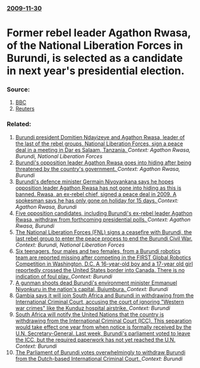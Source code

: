 ### [2009-11-30](/news/2009/11/30/index.md)

#  Former rebel leader Agathon Rwasa, of the National Liberation Forces in Burundi, is selected as a candidate in next year's presidential election. 




### Source:

1. [BBC](http://news.bbc.co.uk/1/hi/world/africa/8385756.stm)
2. [Reuters](http://af.reuters.com/article/topNews/idAFJOE5AT05R20091130)

### Related:

1. [ Burundi president Domitien Ndayizeye and Agathon Rwasa, leader of the last of the rebel groups, National Liberation Forces, sign a peace deal in a meeting in Dar es Salaam, Tanzania. ](/news/2005/05/15/burundi-president-domitien-ndayizeye-and-agathon-rwasa-leader-of-the-last-of-the-rebel-groups-national-liberation-forces-sign-a-peace-de.md) _Context: Agathon Rwasa, Burundi, National Liberation Forces_
2. [Burundi's opposition leader Agathon Rwasa goes into hiding after being threatened by the country's government. ](/news/2010/06/30/burundi-s-opposition-leader-agathon-rwasa-goes-into-hiding-after-being-threatened-by-the-country-s-government.md) _Context: Agathon Rwasa, Burundi_
3. [Burundi's defence minister Germain Niyoyankana says he hopes opposition leader Agathon Rwasa has not gone into hiding as this is banned. Rwasa, an ex-rebel chief, signed a peace deal in 2009. A spokesman says he has only gone on holiday for 15 days. ](/news/2010/06/24/burundi-s-defence-minister-germain-niyoyankana-says-he-hopes-opposition-leader-agathon-rwasa-has-not-gone-into-hiding-as-this-is-banned-rwa.md) _Context: Agathon Rwasa, Burundi_
4. [Five opposition candidates, including Burundi's ex-rebel leader Agathon Rwasa, withdraw from forthcoming presidential polls. ](/news/2010/06/1/five-opposition-candidates-including-burundi-s-ex-rebel-leader-agathon-rwasa-withdraw-from-forthcoming-presidential-polls.md) _Context: Agathon Rwasa, Burundi_
5. [The National Liberation Forces (FNL) signs a ceasefire with Burundi, the last rebel group to enter the peace process to end the Burundi Civil War.](/news/2006/09/7/the-national-liberation-forces-fnl-signs-a-ceasefire-with-burundi-the-last-rebel-group-to-enter-the-peace-process-to-end-the-burundi-civi.md) _Context: Burundi, National Liberation Forces_
6. [Six teenagers, four males and two females, from a Burundi robotics team are reported missing after competing in the FIRST Global Robotics Competition in Washington, D.C. A 16-year-old boy and a 17-year old girl reportedly crossed the United States border into Canada. There is no indication of foul play. ](/news/2017/07/20/six-teenagers-four-males-and-two-females-from-a-burundi-robotics-team-are-reported-missing-after-competing-in-the-first-global-robotics-co.md) _Context: Burundi_
7. [A gunman shoots dead Burundi's environment minister Emmanuel Niyonkuru in the nation's capital, Bujumbura. ](/news/2017/01/1/a-gunman-shoots-dead-burundi-s-environment-minister-emmanuel-niyonkuru-in-the-nation-s-capital-bujumbura.md) _Context: Burundi_
8. [Gambia says it will join South Africa and Burundi in withdrawing from the International Criminal Court, accusing the court of ignoring "Western war crimes" like the Kunduz hospital airstrike. ](/news/2016/10/26/gambia-says-it-will-join-south-africa-and-burundi-in-withdrawing-from-the-international-criminal-court-accusing-the-court-of-ignoring-west.md) _Context: Burundi_
9. [South Africa will notify the United Nations that the country is withdrawing from the International Criminal Court (ICC). This separation would take effect one year from when notice is formally received by the U.N. Secretary-General. Last week, Burundi's parliament voted to leave the ICC, but the required paperwork has not yet reached the U.N. ](/news/2016/10/20/south-africa-will-notify-the-united-nations-that-the-country-is-withdrawing-from-the-international-criminal-court-icc-this-separation-wou.md) _Context: Burundi_
10. [The Parliament of Burundi votes overwhelmingly to withdraw Burundi from the Dutch-based International Criminal Court. ](/news/2016/10/12/the-parliament-of-burundi-votes-overwhelmingly-to-withdraw-burundi-from-the-dutch-based-international-criminal-court.md) _Context: Burundi_
